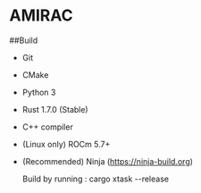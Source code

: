 # AMIRAC  

##Build  
* Git
* CMake
* Python 3
* Rust 1.7.0 (Stable)
* C++ compiler
* (Linux only) ROCm 5.7+
* (Recommended) Ninja (https://ninja-build.org)

    Build by running :
  cargo xtask --release
